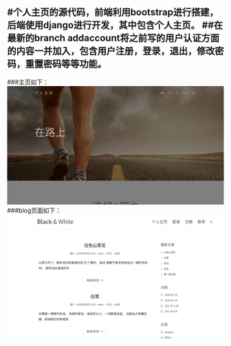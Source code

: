 #个人主页的源代码，前端利用bootstrap进行搭建，后端使用django进行开发，其中包含个人主页。
##在最新的branch addaccount将之前写的用户认证方面的内容一并加入，包含用户注册，登录，退出，修改密码，重置密码等等功能。
---
###主页如下：
  ![主页](https://github.com/guyunzh/my_home/blob/addaccount/home.png)
###blog页面如下：
  ![blog](https://github.com/guyunzh/my_home/blob/addaccount/blog.png)
